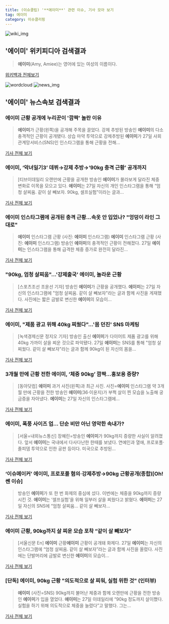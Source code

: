 ```yaml
---
title: (이슈클립) '**에이미**' 관련 이슈, 기사 모아 보기
tag: 에이미
category: 이슈클리핑
---
```

![wiki_img](https://user-images.githubusercontent.com/42597476/44503234-41136a80-a6d0-11e8-9071-6fc6418eafe4.png)
## **'**에이미**'** 위키피디아 검색결과
>**에이미**(Amy, Amiee)는 영어에 있는 여성의 이름이다.

<a href="https://ko.wikipedia.org/wiki/에이미" target="_blank">위키백과 전체보기</a>

![wordcloud](https://s3.ap-northeast-2.amazonaws.com/lyrics101-wordcloud/2018-08-27-1535363774.png)
![news_img](https://user-images.githubusercontent.com/42597476/44507050-1206f400-a6e4-11e8-8d98-7ffbfebb353f.png)
## **'**에이미**'** 뉴스속보 검색결과
### **에이미** 근황 공개에 누리꾼이 '깜짝' 놀란 이유

>**에이미**가 근황(왼쪽)을 공개해 주목을 끌었다. 강제 추방된 방송인 **에이미**의 다소 충격적인 근황이 공개됐다. 상습 마약 투약으로 강제추방된 **에이미**가 27일 사회관계망서비스(SNS)인 인스타그램을 통해 근황을 전해...

<a href="http://www.segye.com/content/html/2018/08/27/20180827003310.html?OutUrl=naver" target="_blank">기사 전체 보기</a>

### **에이미**, ‘악녀일기3’ 데뷔→강제 추방→‘90kg 충격 근황’ 공개까지

>[티브이데일리 오랜만에 근황을 공개한 방송인 **에이미**가 몰라보게 달라진 체중 변화로 이목을 모으고 있다. **에이미**는 27일 자신의 개인 인스타그램을 통해 “엄청 살찌움. 같이 살 빼보자. 90kg, 셀프실험”이라는 글과...

<a href="http://tvdaily.asiae.co.kr/read.php3?aid=15353627631388694002" target="_blank">기사 전체 보기</a>

### **에이미** 인스타그램에 공개된 충격 근황…속옷 안 입었나? "엉덩이 라인 그대로"

>**에이미** 인스타그램 근황 (사진: **에이미** 인스타그램) **에이미** 인스타그램 근황 (사진: **에이미** 인스타그램) 방송인 **에이미**의 충격적인 근황이 전해졌다. 27일 **에이미**는 인스타그램을 통해 급격한 체중 증가로 완전히 달라진...

<a href="http://www.dtnews24.com/news/articleView.html?idxno=523727" target="_blank">기사 전체 보기</a>

### "90kg, 엄청 살찌움"…'강제출국' **에이미**, 놀라운 근황

>[스포츠조선 조윤선 기자] 방송인 **에이미**가 근황을 공개했다. **에이미**는 27일 자신의 인스타그램에 "엄청 살찌움. 같이 살 빼보자"라는 글과 함께 사진을 게재했다. 사진에는 짧은 금발로 변신한 **에이미**의 모습이...

<a href="http://sports.chosun.com/news/ntype.htm?id=201808270100247090018907&servicedate=20180827" target="_blank">기사 전체 보기</a>

### **에이미**, "제품 광고 위해 40kg 찌웠다"…'몸 던진' SNS 마케팅

>[녹색경제신문 정지오 기자] 방송인 출신 **에이미**가 다이어트 제품 광고를 위해 40kg 가까이 살을 찌운 것으로 파악됐다. 27일 **에이미**는 SNS를 통해 "엄청 살찌웠다. 같이 살 빼보자"라는 글과 함께 90kg이 된 자신의 몸을...

<a href="http://www.greened.kr/news/articleView.html?idxno=73116" target="_blank">기사 전체 보기</a>

### 3개월 만에 근황 전한 **에이미**, ‘체중 90kg’ 깜짝…홍보용 증량?

>[동아닷컴] **에이미** 과거 사진(왼쪽)과 최근 사진. 사진=**에이미** 인스타그램 약 3개월 만에 근황을 전한 방송인 **에이미**(36·이윤지)가 부쩍 살이 찐 모습을 노출해 궁금증을 자아냈다. **에이미**는 27일 자신의 인스타그램에...

<a href="http://news.donga.com/3/all/20180827/91698025/2" target="_blank">기사 전체 보기</a>

### **에이미**, 폭풍 사이즈 업… 단순 비만 아닌 영악한 속내가?

>[서울=내외뉴스통신] 장혜린=방송인 **에이미**가 90kg까지 증량한 사실이 알려졌다.   앞서 **에이미**는 국내에서 다사다난한 한때를 보냈다. 연예인과 열애, 프로포폴·졸피뎀 투약으로 인한 공판 등이다. 미국으로 추방된...

<a href="http://www.nbnnews.co.kr/news/articleView.html?idxno=170489" target="_blank">기사 전체 보기</a>

### ‘이슈메이커’ **에이미**, 프로포폴 혐의·강제추방→90kg 근황공개(종합)[Oh!쎈 이슈]

>방송인 **에이미**가 또 한 번 화제의 중심에 섰다. 이번에는 체중을 90kg까지 증량시킨 것. **에이미**는 ‘셀프실험’을 위해 일부러 살을 찌웠다고 밝혔다. **에이미**는 27일 자신의 SNS에 “엄청 살찌움... 같이 살 빼보자...

<a href="http://www.osen.co.kr/article/G1110976156" target="_blank">기사 전체 보기</a>

### **에이미** 근황, 90kg까지 살 찌운 모습 포착 “같이 살 빼보자”

>[서울신문 En] **에이미** 근황**에이미** 근황이 공개돼 화제다. 27일 **에이미**는 자신의 인스타그램에 “엄청 살찌움. 같이 살 빼보자”라는 글과 함께 사진을 올렸다. 사진에는 단발머리에 금발로 변신한 **에이미**의 모습이...

<a href="http://en.seoul.co.kr/news/newsView.php?id=20180827500065&wlog_tag3=naver" target="_blank">기사 전체 보기</a>

### [단독] **에이미**, 90kg 근황 "의도적으로 살 찌워, 실험 위한 것" (인터뷰)

>**에이미** (사진=SNS) 90kg까지 불어난 체중과 함께 오랜만에 근황을 전한 방송인 **에이미**가 입을 열었다. **에이미**는 27일 이데일리에 “90kg 정도까지 살이쪘다. 실험을 하기 위해 의도적으로 체중을 늘렸다”고 말했다. 그는...

<a href="http://starin.edaily.co.kr/news/newspath.asp?newsid=01364486619311584" target="_blank">기사 전체 보기</a>


